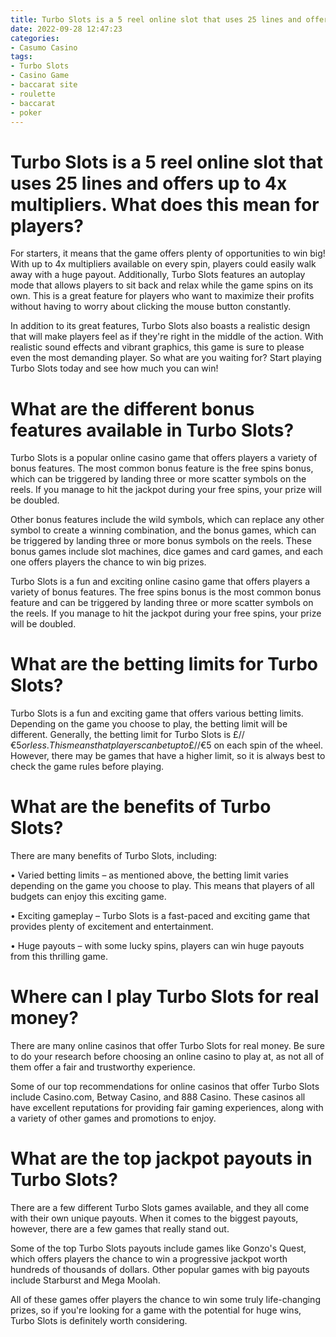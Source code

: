 ```yaml
---
title: Turbo Slots is a 5 reel online slot that uses 25 lines and offers up to 4x multipliers. What does this mean for players
date: 2022-09-28 12:47:23
categories:
- Casumo Casino
tags:
- Turbo Slots
- Casino Game
- baccarat site
- roulette
- baccarat
- poker
---
```



#  Turbo Slots is a 5 reel online slot that uses 25 lines and offers up to 4x multipliers. What does this mean for players?

For starters, it means that the game offers plenty of opportunities to win big! With up to 4x multipliers available on every spin, players could easily walk away with a huge payout. Additionally, Turbo Slots features an autoplay mode that allows players to sit back and relax while the game spins on its own. This is a great feature for players who want to maximize their profits without having to worry about clicking the mouse button constantly.

In addition to its great features, Turbo Slots also boasts a realistic design that will make players feel as if they're right in the middle of the action. With realistic sound effects and vibrant graphics, this game is sure to please even the most demanding player. So what are you waiting for? Start playing Turbo Slots today and see how much you can win!

#  What are the different bonus features available in Turbo Slots?

Turbo Slots is a popular online casino game that offers players a variety of bonus features. The most common bonus feature is the free spins bonus, which can be triggered by landing three or more scatter symbols on the reels. If you manage to hit the jackpot during your free spins, your prize will be doubled.

Other bonus features include the wild symbols, which can replace any other symbol to create a winning combination, and the bonus games, which can be triggered by landing three or more bonus symbols on the reels. These bonus games include slot machines, dice games and card games, and each one offers players the chance to win big prizes.

Turbo Slots is a fun and exciting online casino game that offers players a variety of bonus features. The free spins bonus is the most common bonus feature and can be triggered by landing three or more scatter symbols on the reels. If you manage to hit the jackpot during your free spins, your prize will be doubled.

#  What are the betting limits for Turbo Slots?

Turbo Slots is a fun and exciting game that offers various betting limits. Depending on the game you choose to play, the betting limit will be different. Generally, the betting limit for Turbo Slots is £/$/€5 or less. This means that players can bet up to £/$/€5 on each spin of the wheel. However, there may be games that have a higher limit, so it is always best to check the game rules before playing.

# What are the benefits of Turbo Slots?

There are many benefits of Turbo Slots, including:

• Varied betting limits – as mentioned above, the betting limit varies depending on the game you choose to play. This means that players of all budgets can enjoy this exciting game.

• Exciting gameplay – Turbo Slots is a fast-paced and exciting game that provides plenty of excitement and entertainment.

• Huge payouts – with some lucky spins, players can win huge payouts from this thrilling game.

#  Where can I play Turbo Slots for real money?

There are many online casinos that offer Turbo Slots for real money. Be sure to do your research before choosing an online casino to play at, as not all of them offer a fair and trustworthy experience.

Some of our top recommendations for online casinos that offer Turbo Slots include Casino.com, Betway Casino, and 888 Casino. These casinos all have excellent reputations for providing fair gaming experiences, along with a variety of other games and promotions to enjoy.

#  What are the top jackpot payouts in Turbo Slots?

There are a few different Turbo Slots games available, and they all come with their own unique payouts. When it comes to the biggest payouts, however, there are a few games that really stand out.

Some of the top Turbo Slots payouts include games like Gonzo's Quest, which offers players the chance to win a progressive jackpot worth hundreds of thousands of dollars. Other popular games with big payouts include Starburst and Mega Moolah.

All of these games offer players the chance to win some truly life-changing prizes, so if you're looking for a game with the potential for huge wins, Turbo Slots is definitely worth considering.